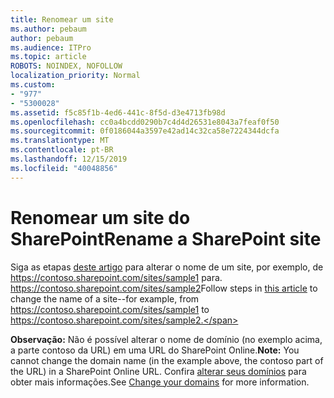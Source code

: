```yaml
---
title: Renomear um site
ms.author: pebaum
author: pebaum
ms.audience: ITPro
ms.topic: article
ROBOTS: NOINDEX, NOFOLLOW
localization_priority: Normal
ms.custom:
- "977"
- "5300028"
ms.assetid: f5c85f1b-4ed6-441c-8f5d-d3e4713fb98d
ms.openlocfilehash: cc0a4bcdd0290b7c4d4d26531e8043a7feaf0f50
ms.sourcegitcommit: 0f0186044a3597e42ad14c32ca58e7224344dcfa
ms.translationtype: MT
ms.contentlocale: pt-BR
ms.lasthandoff: 12/15/2019
ms.locfileid: "40048856"
---
```

# <a name="rename-a-sharepoint-site"></a><span data-ttu-id="c552f-102">Renomear um site do SharePoint</span><span class="sxs-lookup"><span data-stu-id="c552f-102">Rename a SharePoint site</span></span>

<span data-ttu-id="c552f-103">Siga as etapas [deste artigo](https://docs.microsoft.com/sharepoint/change-site-address) para alterar o nome de um site, por exemplo, de https://contoso.sharepoint.com/sites/sample1 para. https://contoso.sharepoint.com/sites/sample2</span><span class="sxs-lookup"><span data-stu-id="c552f-103">Follow steps in [this article](https://docs.microsoft.com/sharepoint/change-site-address) to change the name of a site--for example, from https://contoso.sharepoint.com/sites/sample1 to https://contoso.sharepoint.com/sites/sample2.</span></span>

<span data-ttu-id="c552f-104">**Observação:** Não é possível alterar o nome de domínio (no exemplo acima, a parte contoso da URL) em uma URL do SharePoint Online.</span><span class="sxs-lookup"><span data-stu-id="c552f-104">**Note:** You cannot change the domain name (in the example above, the contoso part of the URL) in a SharePoint Online URL.</span></span> <span data-ttu-id="c552f-105">Confira [alterar seus domínios](https://go.microsoft.com/fwlink/?Linkid=2018696) para obter mais informações.</span><span class="sxs-lookup"><span data-stu-id="c552f-105">See [Change your domains](https://go.microsoft.com/fwlink/?Linkid=2018696) for more information.</span></span>
  